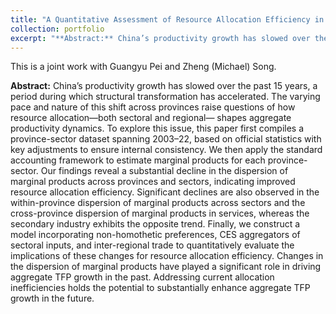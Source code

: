 ```yaml
---
title: "A Quantitative Assessment of Resource Allocation Efficiency in China: 2003–2022"
collection: portfolio
excerpt: "**Abstract:** China’s productivity growth has slowed over the past 15 years, a period during which structural transformation has accelerated. The varying pace and nature of this shift across provinces raise questions of how resource allocation—both sectoral and regional— shapes aggregate productivity dynamics. To explore this issue, this paper first compiles a province-sector dataset spanning 2003–22, based on official statistics with key adjustments to ensure internal consistency. We then apply the standard accounting framework to estimate marginal products for each province-sector. Our findings reveal a substantial decline in the dispersion of marginal products across provinces and sectors, indicating improved resource allocation efficiency. Significant declines are also observed in the within-province dispersion of marginal products across sectors and the cross-province dispersion of marginal products in services, whereas the secondary industry exhibits the opposite trend. Finally, we construct a model incorporating non-homothetic preferences, CES aggregators of sectoral inputs, and inter-regional trade to quantitatively evaluate the implications of these changes for resource allocation efficiency. Changes in the dispersion of marginal products have played a significant role in driving aggregate TFP growth in the past. Addressing current allocation inefficiencies holds the potential to substantially enhance aggregate TFP growth in the future."
---
```


This is a joint work with Guangyu Pei and Zheng (Michael) Song.

**Abstract:** China’s productivity growth has slowed over the past 15 years, a period during which structural transformation has accelerated. The varying pace and nature of this shift across provinces raise questions of how resource allocation—both sectoral and regional— shapes aggregate productivity dynamics. To explore this issue, this paper first compiles a province-sector dataset spanning 2003–22, based on official statistics with key adjustments to ensure internal consistency. We then apply the standard accounting framework to estimate marginal products for each province-sector. Our findings reveal a substantial decline in the dispersion of marginal products across provinces and sectors, indicating improved resource allocation efficiency. Significant declines are also observed in the within-province dispersion of marginal products across sectors and the cross-province dispersion of marginal products in services, whereas the secondary industry exhibits the opposite trend. Finally, we construct a model incorporating non-homothetic preferences, CES aggregators of sectoral inputs, and inter-regional trade to quantitatively evaluate the implications of these changes for resource allocation efficiency. Changes in the dispersion of marginal products have played a significant role in driving aggregate TFP growth in the past. Addressing current allocation inefficiencies holds the potential to substantially enhance aggregate TFP growth in the future.
